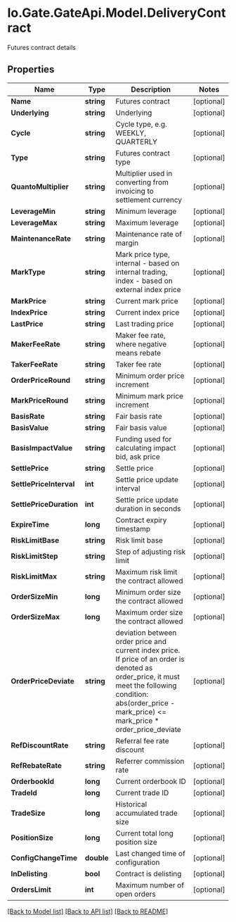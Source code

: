 
# Io.Gate.GateApi.Model.DeliveryContract

Futures contract details

## Properties

Name | Type | Description | Notes
------------ | ------------- | ------------- | -------------
**Name** | **string** | Futures contract | [optional] 
**Underlying** | **string** | Underlying | [optional] 
**Cycle** | **string** | Cycle type, e.g. WEEKLY, QUARTERLY | [optional] 
**Type** | **string** | Futures contract type | [optional] 
**QuantoMultiplier** | **string** | Multiplier used in converting from invoicing to settlement currency | [optional] 
**LeverageMin** | **string** | Minimum leverage | [optional] 
**LeverageMax** | **string** | Maximum leverage | [optional] 
**MaintenanceRate** | **string** | Maintenance rate of margin | [optional] 
**MarkType** | **string** | Mark price type, internal - based on internal trading, index - based on external index price | [optional] 
**MarkPrice** | **string** | Current mark price | [optional] 
**IndexPrice** | **string** | Current index price | [optional] 
**LastPrice** | **string** | Last trading price | [optional] 
**MakerFeeRate** | **string** | Maker fee rate, where negative means rebate | [optional] 
**TakerFeeRate** | **string** | Taker fee rate | [optional] 
**OrderPriceRound** | **string** | Minimum order price increment | [optional] 
**MarkPriceRound** | **string** | Minimum mark price increment | [optional] 
**BasisRate** | **string** | Fair basis rate | [optional] 
**BasisValue** | **string** | Fair basis value | [optional] 
**BasisImpactValue** | **string** | Funding used for calculating impact bid, ask price | [optional] 
**SettlePrice** | **string** | Settle price | [optional] 
**SettlePriceInterval** | **int** | Settle price update interval | [optional] 
**SettlePriceDuration** | **int** | Settle price update duration in seconds | [optional] 
**ExpireTime** | **long** | Contract expiry timestamp | [optional] 
**RiskLimitBase** | **string** | Risk limit base | [optional] 
**RiskLimitStep** | **string** | Step of adjusting risk limit | [optional] 
**RiskLimitMax** | **string** | Maximum risk limit the contract allowed | [optional] 
**OrderSizeMin** | **long** | Minimum order size the contract allowed | [optional] 
**OrderSizeMax** | **long** | Maximum order size the contract allowed | [optional] 
**OrderPriceDeviate** | **string** | deviation between order price and current index price. If price of an order is denoted as order_price, it must meet the following condition:   abs(order_price - mark_price) &lt;&#x3D; mark_price * order_price_deviate | [optional] 
**RefDiscountRate** | **string** | Referral fee rate discount | [optional] 
**RefRebateRate** | **string** | Referrer commission rate | [optional] 
**OrderbookId** | **long** | Current orderbook ID | [optional] 
**TradeId** | **long** | Current trade ID | [optional] 
**TradeSize** | **long** | Historical accumulated trade size | [optional] 
**PositionSize** | **long** | Current total long position size | [optional] 
**ConfigChangeTime** | **double** | Last changed time of configuration | [optional] 
**InDelisting** | **bool** | Contract is delisting | [optional] 
**OrdersLimit** | **int** | Maximum number of open orders | [optional] 

[[Back to Model list]](../README.md#documentation-for-models)
[[Back to API list]](../README.md#documentation-for-api-endpoints)
[[Back to README]](../README.md)
